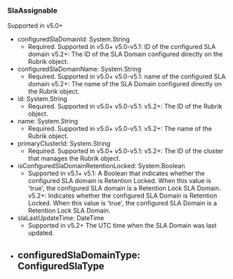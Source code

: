 ### SlaAssignable
Supported in v5.0+

- configuredSlaDomainId: System.String
  - Required. Supported in v5.0+
  v5.0-v5.1: ID of the configured SLA domain
  v5.2+: The ID of the SLA Domain configured directly on the Rubrik object.
- configuredSlaDomainName: System.String
  - Required. Supported in v5.0+
  v5.0-v5.1: name of the configured SLA domain
  v5.2+: The name of the SLA Domain configured directly on the Rubrik object.
- id: System.String
  - Required. Supported in v5.0+
  v5.0-v5.1: 
  v5.2+: The ID of the Rubrik object.
- name: System.String
  - Required. Supported in v5.0+
  v5.0-v5.1: 
  v5.2+: The name of the Rubrik object.
- primaryClusterId: System.String
  - Required. Supported in v5.0+
  v5.0-v5.1: 
  v5.2+: The ID of the cluster that manages the Rubrik object.
- isConfiguredSlaDomainRetentionLocked: System.Boolean
  - Supported in v5.1+
  v5.1: A Boolean that indicates whether the configured SLA domain is Retention Locked. When this value is 'true', the configured SLA domain is a Retention Lock SLA Domain.
  v5.2+: Indicates whether the configured SLA Domain is Retention Locked. When this value is 'true', the configured SLA Domain is a Retention Lock SLA Domain.
- slaLastUpdateTime: DateTime
  - Supported in v5.2+
  The UTC time when the SLA Domain was last updated.
- configuredSlaDomainType: ConfiguredSlaType
  - 
